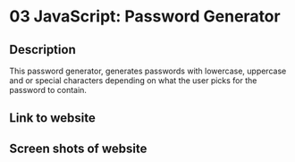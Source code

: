 # 03 JavaScript: Password Generator

## Description
This password generator, generates passwords with lowercase, uppercase and or special characters depending on what the user picks for the password to contain.

## Link to website

## Screen shots of website




